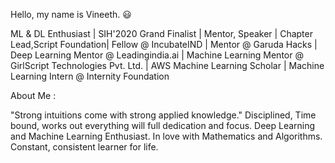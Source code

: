 Hello, my name is Vineeth. :smiley:

ML & DL Enthusiast | SIH'2020 Grand Finalist | Mentor, Speaker | Chapter Lead,Script Foundation| Fellow @ IncubateIND | Mentor @ Garuda Hacks | Deep Learning Mentor @ Leadingindia.ai | Machine Learning Mentor @ GirlScript Technologies Pvt. Ltd. | AWS Machine Learning Scholar | Machine Learning Intern @ Internity Foundation

About Me : 

"Strong intuitions come with strong applied knowledge."
Disciplined, Time bound, works out everything will full dedication and focus.
Deep Learning and Machine Learning Enthusiast.
In love with Mathematics and Algorithms.
Constant, consistent learner for life.
